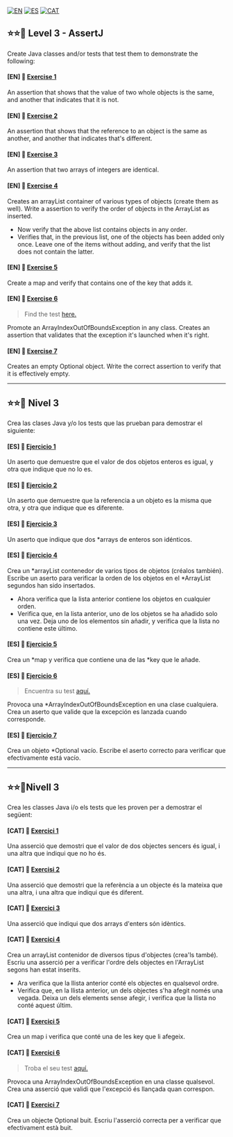 [![EN](https://img.shields.io/badge/EN-blue.svg)](#eng)
[![ES](https://img.shields.io/badge/ES-red.svg)](#es)
[![CAT](https://img.shields.io/badge/CAT-yellow.svg)](#cat)

<a name="eng"></a>
:star::star::star2: Level 3 - AssertJ
-

Create Java classes and/or tests that test them to demonstrate the following:

#### [EN] 📍 [Exercise 1](https://github.com/ariamdev/IT-ACADEMY-SPRINT-1/tree/main/SPRINT1/Tasca%20S1%2004%20Testing/Test/Nivell%203/n3exercici1)

An assertion that shows that the value of two whole objects is the same, and another that indicates that it is not.

#### [EN] 📍 [Exercise 2](https://github.com/ariamdev/IT-ACADEMY-SPRINT-1/tree/main/SPRINT1/Tasca%20S1%2004%20Testing/Test/Nivell%203/n3exercici2)

An assertion that shows that the reference to an object is the same as another, and another that indicates
that's different.

#### [EN] 📍 [Exercise 3](https://github.com/ariamdev/IT-ACADEMY-SPRINT-1/tree/main/SPRINT1/Tasca%20S1%2004%20Testing/Test/Nivell%203/n3exercici3)

An assertion that two arrays of integers are identical.

#### [EN] 📍 [Exercise 4](https://github.com/ariamdev/IT-ACADEMY-SPRINT-1/tree/main/SPRINT1/Tasca%20S1%2004%20Testing/Test/Nivell%203/n3exercici4)

Creates an arrayList container of various types of objects (create them as well). Write a assertion to verify
the order of objects in the ArrayList as inserted.

- Now verify that the above list contains objects in any order.
- Verifies that, in the previous list, one of the objects has been added only once. Leave one of the items
without adding, and verify that the list does not contain the latter.

#### [EN] 📍 [Exercise 5](https://github.com/ariamdev/IT-ACADEMY-SPRINT-1/tree/main/SPRINT1/Tasca%20S1%2004%20Testing/Test/Nivell%203/n3exercici5)

Create a map and verify that contains one of the key that adds it.

#### [EN] 📍 [Exercise 6](https://github.com/ariamdev/IT-ACADEMY-SPRINT-1/tree/main/SPRINT1/Tasca%20S1%2004%20Testing/Nivell%203/n3exercici6)

>Find the test [here.](https://github.com/ariamdev/IT-ACADEMY-SPRINT-1/tree/main/SPRINT1/Tasca%20S1%2004%20Testing/Test/Nivell%203/n3exercici6)

Promote an ArrayIndexOutOfBoundsException in any class. Creates an assertion that validates that the exception
it's launched when it's right.

#### [EN] 📍 [Exercise 7](https://github.com/ariamdev/IT-ACADEMY-SPRINT-1/tree/main/SPRINT1/Tasca%20S1%2004%20Testing/Test/Nivell%203/n3exercici7)

Creates an empty Optional object. Write the correct assertion to verify that it is effectively empty.

---

<a name="es"></a>
:star::star::star2: Nivel 3
-

Crea las clases Java y/o los tests que las prueban para demostrar el siguiente:

#### [ES] 📍 [Ejercicio 1](https://github.com/ariamdev/IT-ACADEMY-SPRINT-1/tree/main/SPRINT1/Tasca%20S1%2004%20Testing/Test/Nivell%203/n3exercici1)
Un aserto que demuestre que el valor de dos objetos enteros es igual, y otra que indique que no lo es.

#### [ES] 📍 [Ejercicio 2](https://github.com/ariamdev/IT-ACADEMY-SPRINT-1/tree/main/SPRINT1/Tasca%20S1%2004%20Testing/Test/Nivell%203/n3exercici2)
Un aserto que demuestre que la referencia a un objeto es la misma que otra, y otra que indique
que es diferente.

#### [ES] 📍 [Ejercicio 3](https://github.com/ariamdev/IT-ACADEMY-SPRINT-1/tree/main/SPRINT1/Tasca%20S1%2004%20Testing/Test/Nivell%203/n3exercici3)
Un aserto que indique que dos *arrays de enteros son idénticos.

#### [ES] 📍 [Ejercicio 4](https://github.com/ariamdev/IT-ACADEMY-SPRINT-1/tree/main/SPRINT1/Tasca%20S1%2004%20Testing/Test/Nivell%203/n3exercici4)

Crea un *arrayList contenedor de varios tipos de objetos (créalos también). Escribe un aserto para verificar
la orden de los objetos en el *ArrayList segundos han sido insertados.

- Ahora verifica que la lista anterior contiene los objetos en cualquier orden.
- Verifica que, en la lista anterior, uno de los objetos se ha añadido solo una vez. Deja uno de los elementos
sin añadir, y verifica que la lista no contiene este último.

#### [ES] 📍 [Ejercicio 5](https://github.com/ariamdev/IT-ACADEMY-SPRINT-1/tree/main/SPRINT1/Tasca%20S1%2004%20Testing/Test/Nivell%203/n3exercici5)
Crea un *map y verifica que contiene una de las *key que le añade.

#### [ES] 📍 [Ejercicio 6](https://github.com/ariamdev/IT-ACADEMY-SPRINT-1/tree/main/SPRINT1/Tasca%20S1%2004%20Testing/Nivell%203/n3exercici6)

>Encuentra su test [aquí.](https://github.com/ariamdev/IT-ACADEMY-SPRINT-1/tree/main/SPRINT1/Tasca%20S1%2004%20Testing/Test/Nivell%203/n3exercici6)

Provoca una *ArrayIndexOutOfBoundsException en una clase cualquiera. Crea un aserto que valide que la excepción
es lanzada cuando corresponde.

#### [ES] 📍 [Ejercicio 7](https://github.com/ariamdev/IT-ACADEMY-SPRINT-1/tree/main/SPRINT1/Tasca%20S1%2004%20Testing/Test/Nivell%203/n3exercici7)

Crea un objeto *Optional vacío. Escribe el aserto correcto para verificar que efectivamente está vacío.

---

<a name="cat"></a>
⭐⭐🌟Nivell 3
-

Crea les classes Java i/o els tests que les proven per a demostrar el següent:

#### [CAT] 📍 [Exercici 1](https://github.com/ariamdev/IT-ACADEMY-SPRINT-1/tree/main/SPRINT1/Tasca%20S1%2004%20Testing/Test/Nivell%203/n3exercici1)

Una asserció que demostri que el valor de dos objectes sencers és igual, i una altra que indiqui que no ho és.

#### [CAT] 📍 [Exercisi 2](https://github.com/ariamdev/IT-ACADEMY-SPRINT-1/tree/main/SPRINT1/Tasca%20S1%2004%20Testing/Test/Nivell%203/n3exercici2) 

Una asserció que demostri que la referència a un objecte és la mateixa que una altra, i una altra que indiqui
que és diferent.

#### [CAT] 📍 [Exercici 3](https://github.com/ariamdev/IT-ACADEMY-SPRINT-1/tree/main/SPRINT1/Tasca%20S1%2004%20Testing/Test/Nivell%203/n3exercici3)

Una asserció que indiqui que dos arrays d'enters són idèntics.

#### [CAT] 📍 [Exercici 4](https://github.com/ariamdev/IT-ACADEMY-SPRINT-1/tree/main/SPRINT1/Tasca%20S1%2004%20Testing/Test/Nivell%203/n3exercici4) 

Crea un arrayList contenidor de diversos tipus d'objectes (crea'ls també). Escriu una asserció per a verificar
l'ordre dels objectes en l'ArrayList segons han estat inserits.

- Ara verifica que la llista anterior conté els objectes en qualsevol ordre.
- Verifica que, en la llista anterior, un dels objectes s'ha afegit només una vegada. Deixa un dels elements
sense afegir, i verifica que la llista no conté aquest últim.

#### [CAT] 📍 [Exercici 5](https://github.com/ariamdev/IT-ACADEMY-SPRINT-1/tree/main/SPRINT1/Tasca%20S1%2004%20Testing/Test/Nivell%203/n3exercici5) 
Crea un map i verifica que conté una de les key que li afegeix.

#### [CAT] 📍 [Exercici 6](https://github.com/ariamdev/IT-ACADEMY-SPRINT-1/tree/main/SPRINT1/Tasca%20S1%2004%20Testing/Nivell%203/n3exercici6)

>Troba el seu test [aquí.](https://github.com/ariamdev/IT-ACADEMY-SPRINT-1/tree/main/SPRINT1/Tasca%20S1%2004%20Testing/Test/Nivell%203/n3exercici6)

Provoca una ArrayIndexOutOfBoundsException en una classe qualsevol. Crea una asserció que validi que l'excepció
és llançada quan correspon.

#### [CAT] 📍 [Exercici 7](https://github.com/ariamdev/IT-ACADEMY-SPRINT-1/tree/main/SPRINT1/Tasca%20S1%2004%20Testing/Test/Nivell%203/n3exercici7)
Crea un objecte Optional buit. Escriu l'asserció correcta per a verificar que efectivament està buit.

